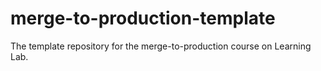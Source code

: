 # merge-to-production-template
The template repository for the merge-to-production course on Learning Lab.
